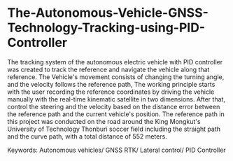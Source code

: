 # The-Autonomous-Vehicle-GNSS-Technology-Tracking-using-PID-Controller

The tracking system of the autonomous electric vehicle with PID controller was created to track the reference and navigate the vehicle along that reference. The Vehicle's movement consists of changing the turning angle, and the velocity follows the reference path, The working principle starts with the user recording the reference coordinates by driving the vehicle manually with the real-time kinematic satellite in two dimensions. After that, control the steering and the velocity based on the distance error between the reference path and the current vehicle's position. 
The reference path in this project was conducted on the road around the King Mongkut's University of Technology Thonburi soccer field including the straight path and the curve path, with a total distance of 552 meters.

Keywords: Autonomous vehicles/ GNSS RTK/ Lateral control/ PID Controller

